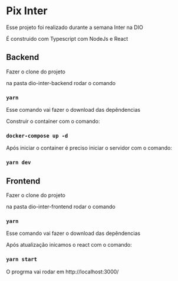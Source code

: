 # Pix Inter

Esse projeto foi realizado durante a semana Inter na DIO

É construido com Typescript com NodeJs e React

## Backend

Fazer o clone do projeto

na pasta dio-inter-backend rodar o comando

### `yarn`

Esse comando vai fazer o download das depêndencias

Construir o container com o comando:
 
 ### `docker-compose up -d`

Após iniciar o container é preciso iniciar o servidor com o comando: 

 ### `yarn dev`

## Frontend 

Fazer o clone do projeto

na pasta dio-inter-frontend rodar o comando

### `yarn`

Esse comando vai fazer o download das depêndencias

Após atualização inicamos o react com o comando: 

 ### `yarn start`

 O progrma vai rodar em http://localhost:3000/